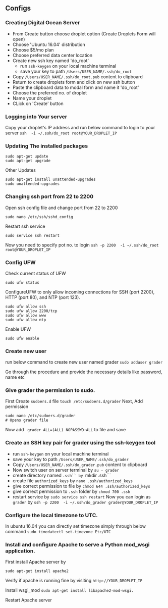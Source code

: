 ## Configs
### Creating Digital Ocean Server
* From Create button choose droplet option (Create Droplets Form will open)
* Choose 'Ubuntu 16.04' distribution
* Choose $5/mo plan
* Choose preferred data center location
* Create new ssh key named 'do_root'
    * run ```ssh-keygen``` on your local machine terminal
    * save your key to path ```/Users/USER_NAME/.ssh/do_root```
* Copy  ```/Users/USER_NAME/.ssh/do_root.pub``` content to clipboard
* Return to create droplets form and click on new ssh button
* Paste the clipboard data to modal form and name it 'do_root'
* Choose the preferred no. of droplet
* Name your droplet
* CLick on 'Create' button

### Logging into Your server
Copy your droplet's IP address
and run below command to login to your server
```ssh  -i ~/.ssh/do_root root@YOUR_DROPLET_IP```
### Updating The installed packages
```
sudo apt-get update
sudo apt-get upgrade
```
Other Updates
```
sudo apt-get install unattended-upgrades
sudo unattended-upgrades
```

### Changing ssh port from 22 to 2200
Open ssh config file and change port from 22 to 2200
```
sudo nano /etc/ssh/sshd_config
```

Restart ssh service
```
sudo service ssh restart
```
 
 Now you need to specify pot no. to login
```ssh -p 2200  -i ~/.ssh/do_root root@YOUR_DROPLET_IP```

### Config UFW
Check current status of UFW
```
sudo ufw status
```

ConfigureUFW to only allow incoming connections for SSH (port 2200), HTTP (port 80), and NTP (port 123).

```
sudo ufw allow ssh
sudo ufw allow 2200/tcp
sudo ufw allow www
sudo ufw allow ntp
```
Enable UFW
```
sudo ufw enable
```

### Create new user
run below command to create new user named grader
```sudo adduser grader```

Go through the procedure and provide the necessary details like password, name etc

### Give grader the permission to sudo.
First Create ```sudoers.d``` file
```touch /etc/sudoers.d/grader```
Next, Add permission
```
sudo nano /etc/sudoers.d/grader
# Opens grader file
```
Now add ``` grader ALL=(ALL) NOPASSWD:ALL``` to file and save

### Create an SSH key pair for grader using the ssh-keygen tool
* run ```ssh-keygen``` on your local machine terminal
* save your key to path ```/Users/USER_NAME/.ssh/do_grader```
* Copy  ```/Users/USER_NAME/.ssh/do_grader.pub``` content to clipboard
* Now switch user on server terminal by ```su - grader```
* create directory named ```.ssh`` by ```mkdir .ssh```
* create file ```authorized_keys``` by ```nano .ssh/authorized_keys```
* give correct permission to file by ```chmod 644 .ssh/authorized_keys```
* give correct permission to `.ssh` folder by `chmod 700 .ssh`
* restart service by `sudo service ssh restart`
Now you can login as `grader` by `ssh -p 2200  -i ~/.ssh/do_grader grader@YOUR_DROPLET_IP`

### Configure the local timezone to UTC.
In ubuntu 16.04 you can directly set timezone simply through below command
`sudo timedatectl set-timezone Etc/UTC`

### Install and configure Apache to serve a Python mod_wsgi application.
First install Apache server by
```
sudo apt-get install apache2
```

Verify if apache is running fine by visiting
`http://YOUR_DROPLET_IP`

Install wsgi_mod
`sudo apt-get install libapache2-mod-wsgi.`

Restart Apache server

